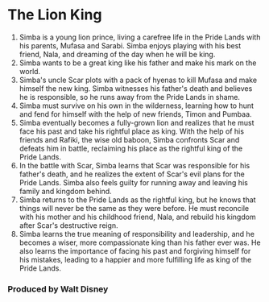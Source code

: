 # The Lion King 

1. Simba is a young lion prince, living a carefree life in the Pride Lands with his parents, Mufasa and Sarabi. Simba enjoys playing with his best friend, Nala, and dreaming of the day when he will be king.
2. Simba wants to be a great king like his father and make his mark on the world.
3. Simba's uncle Scar plots with a pack of hyenas to kill Mufasa and make himself the new king. Simba witnesses his father's death and believes he is responsible, so he runs away from the Pride Lands in shame.
4. Simba must survive on his own in the wilderness, learning how to hunt and fend for himself with the help of new friends, Timon and Pumbaa.
5. Simba eventually becomes a fully-grown lion and realizes that he must face his past and take his rightful place as king. With the help of his friends and Rafiki, the wise old baboon, Simba confronts Scar and defeats him in battle, reclaiming his place as the rightful king of the Pride Lands.
6. In the battle with Scar, Simba learns that Scar was responsible for his father's death, and he realizes the extent of Scar's evil plans for the Pride Lands. Simba also feels guilty for running away and leaving his family and kingdom behind.
7. Simba returns to the Pride Lands as the rightful king, but he knows that things will never be the same as they were before. He must reconcile with his mother and his childhood friend, Nala, and rebuild his kingdom after Scar's destructive reign.
8. Simba learns the true meaning of responsibility and leadership, and he becomes a wiser, more compassionate king than his father ever was. He also learns the importance of facing his past and forgiving himself for his mistakes, leading to a happier and more fulfilling life as king of the Pride Lands.

### Produced by Walt Disney